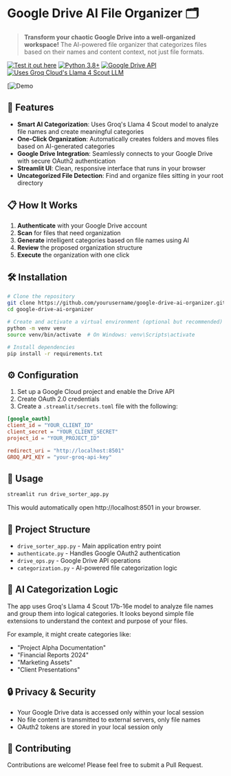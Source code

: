 # Google Drive AI File Organizer 🗂️

> **Transform your chaotic Google Drive into a well-organized workspace!** The AI-powered file organizer that categorizes files based on their names and content context, not just file formats.

[![Test it out here](https://img.shields.io/badge/Made%20with-Streamlit-FF4B4B.svg)](https://gdrive-organizer.streamlit.app/)
[![Python 3.8+](https://img.shields.io/badge/Python-3.8+-blue.svg)](https://www.python.org/downloads/)
[![Google Drive API](https://img.shields.io/badge/Google%20Drive-API-green.svg)](https://developers.google.com/drive/api)
[![Uses Groq Cloud's Llama 4 Scout LLM](https://img.shields.io/badge/LLM-Groq-purple.svg)](https://console.groq.com/playground)



[![Demo](https://github.com/user-attachments/assets/a688f57b-f400-49db-8e1a-bb731a21e5ca)



## 🚀 Features

- **Smart AI Categorization**: Uses Groq's Llama 4 Scout model to analyze file names and create meaningful categories
- **One-Click Organization**: Automatically creates folders and moves files based on AI-generated categories
- **Google Drive Integration**: Seamlessly connects to your Google Drive with secure OAuth2 authentication
- **Streamlit UI**: Clean, responsive interface that runs in your browser
- **Uncategorized File Detection**: Find and organize files sitting in your root directory

## 📋 How It Works

1. **Authenticate** with your Google Drive account
2. **Scan** for files that need organization
3. **Generate** intelligent categories based on file names using AI
4. **Review** the proposed organization structure
5. **Execute** the organization with one click

## 🛠️ Installation

```bash
# Clone the repository
git clone https://github.com/yourusername/google-drive-ai-organizer.git
cd google-drive-ai-organizer

# Create and activate a virtual environment (optional but recommended)
python -m venv venv
source venv/bin/activate  # On Windows: venv\Scripts\activate

# Install dependencies
pip install -r requirements.txt
```

## ⚙️ Configuration

1. Set up a Google Cloud project and enable the Drive API
2. Create OAuth 2.0 credentials
3. Create a `.streamlit/secrets.toml` file with the following:

```toml
[google_oauth]
client_id = "YOUR_CLIENT_ID"
client_secret = "YOUR_CLIENT_SECRET"
project_id = "YOUR_PROJECT_ID"

redirect_uri = "http://localhost:8501"
GROQ_API_KEY = "your-groq-api-key"
```

## 🚀 Usage

```bash
streamlit run drive_sorter_app.py
```

This would automatically open http://localhost:8501 in your browser.

## 🧩 Project Structure

- `drive_sorter_app.py` - Main application entry point
- `authenticate.py` - Handles Google OAuth2 authentication
- `drive_ops.py` - Google Drive API operations
- `categorization.py` - AI-powered file categorization logic

## 🧠 AI Categorization Logic

The app uses Groq's Llama 4 Scout 17b-16e model to analyze file names and group them into logical categories. It looks beyond simple file extensions to understand the context and purpose of your files.

For example, it might create categories like:
- "Project Alpha Documentation"
- "Financial Reports 2024"
- "Marketing Assets"
- "Client Presentations"

## 🔒 Privacy & Security

- Your Google Drive data is accessed only within your local session
- No file content is transmitted to external servers, only file names
- OAuth2 tokens are stored in your local session only

## 🤝 Contributing

Contributions are welcome! Please feel free to submit a Pull Request.
